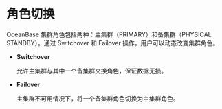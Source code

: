 # 角色切换

OceanBase 集群角色包括两种：主集群（PRIMARY）和备集群（PHYSICAL STANDBY）。通过 Switchover 和 Failover 操作，用户可以动态改变集群角色。

* **Switchover**

  允许主集群与其中一个备集群交换角色，保证数据无损。
  
* **Failover**

  主集群不可用情况下，将一个备集群角色切换为主集群角色。
  